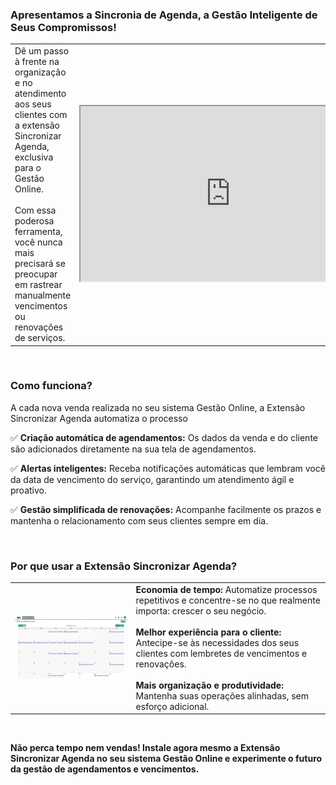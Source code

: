 ### Apresentamos a Sincronia de Agenda, a Gestão Inteligente de Seus Compromissos!

| | |
|-|-|
|Dê um passo à frente na organização e no atendimento aos seus clientes com a extensão Sincronizar Agenda, exclusiva para o Gestão Online.<br><br>Com essa poderosa ferramenta, você nunca mais precisará se preocupar em rastrear manualmente vencimentos ou renovações de serviços. |<iframe src="https://drive.google.com/file/d/1UMWPYU5JYk9ruOYmVzFvliNnjnAva_P5/preview" width="480" height="280" allow="autoplay"></iframe>|


<!-- VERSÃO ANTIGA PARA BACKUP -->
<!-- | | |
|-|-|
|Dê um passo à frente na organização e no atendimento aos seus clientes com a extensão Sincronizar Agenda, exclusiva para o Gestão Online.<br><br>Com essa poderosa ferramenta, você nunca mais precisará se preocupar em rastrear manualmente vencimentos ou renovações de serviços. |![](https://github.com/Gestao-Online/public-docs/blob/f4bcd564b0f2416f5fc36fb3afd82a1142df35a6/erp-v2/marketplace/extensions/br.com.gestao-online.agenda-sync/assets/extensao_agenda_sync_02.png?raw=true) | -->

<br>

### Como funciona?

A cada nova venda realizada no seu sistema Gestão Online, a Extensão Sincronizar Agenda automatiza o processo

✅ **Criação automática de agendamentos:** Os dados da venda e do cliente são adicionados diretamente na sua tela de agendamentos.

✅ **Alertas inteligentes:** Receba notificações automáticas que lembram você da data de vencimento do serviço, garantindo um atendimento ágil e proativo.

✅ **Gestão simplificada de renovações:** Acompanhe facilmente os prazos e mantenha o relacionamento com seus clientes sempre em dia.

<br>

### Por que usar a Extensão Sincronizar Agenda?

| | |
|-|-|
|![](https://github.com/Gestao-Online/public-docs/blob/10419ac567616e0e8fb923f949077959bbf9aafd/erp-v2/marketplace/extensions/br.com.gestao-online.agenda-sync/assets/extensao_agenda_sync_01.gif?raw=true) |**Economia de tempo:** Automatize processos repetitivos e concentre-se no que realmente importa: crescer o seu negócio.<br><br>**Melhor experiência para o cliente:** Antecipe-se às necessidades dos seus clientes com lembretes de vencimentos e renovações.<br><br>**Mais organização e produtividade:** Mantenha suas operações alinhadas, sem esforço adicional. |

<br>

**Não perca tempo nem vendas! Instale agora mesmo a Extensão Sincronizar Agenda no seu sistema Gestão Online e experimente o futuro da gestão de agendamentos e vencimentos.**